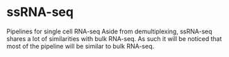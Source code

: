 # ssRNA-seq
Pipelines for single cell RNA-seq
Aside from demultiplexing, ssRNA-seq shares a lot of similarities with bulk
RNA-seq. As such it will be noticed that most of the pipeline will be similar
to bulk RNA-seq.

